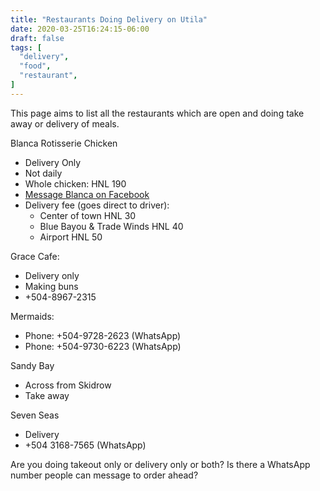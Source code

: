 ```yaml
---
title: "Restaurants Doing Delivery on Utila"
date: 2020-03-25T16:24:15-06:00
draft: false
tags: [
  "delivery",
  "food",
  "restaurant",
]
---
```


This page aims to list all the restaurants which are open and doing take away
or delivery of meals.

Blanca Rotisserie Chicken
* Delivery Only
* Not daily
* Whole chicken: HNL 190
* [Message Blanca on Facebook](https://www.facebook.com/blanca.murphy)
* Delivery fee (goes direct to driver):
  * Center of town HNL 30
  * Blue Bayou & Trade Winds HNL 40
  * Airport HNL 50

Grace Cafe:
* Delivery only
* Making buns
* +504-8967-2315

Mermaids:
* Phone: +504-9728-2623 (WhatsApp)
* Phone: +504-9730-6223 (WhatsApp)

Sandy Bay
* Across from Skidrow
* Take away

Seven Seas
* Delivery
* +504 3168-7565 (WhatsApp)

Are you doing takeout only or delivery only or both?
Is there a WhatsApp number people can message to order ahead?
